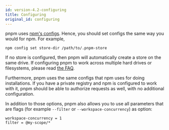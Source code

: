 ```yaml
---
id: version-4.2-configuring
title: Configuring
original_id: configuring
---
```


pnpm uses [npm's configs](https://docs.npmjs.com/misc/config). Hence, you should set configs the same way you would for npm. For example,

```
npm config set store-dir /path/to/.pnpm-store
```

If no store is configured, then pnpm will automatically create a store on the same drive.
If configuring pnpm to work across multiple hard drives or filesystems, please read [the FAQ](faq.md#does-pnpm-work-across-multiple-hard-drives-or-filesystems).

Furthermore, pnpm uses the same configs that npm uses for doing installations. If you have a private registry and npm is configured
to work with it, pnpm should be able to authorize requests as well, with no additional configuration.

In addition to those options, pnpm also allows you to use all parameters that are flags (for example `--filter` or `--workspace-concurrency`) as option:
```
workspace-concurrency = 1
filter = @my-scope/*
```
